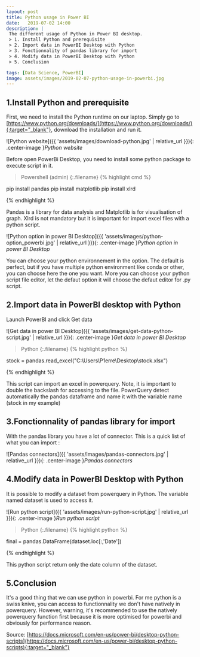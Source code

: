 ```yaml
---
layout: post
title: Python usage in Power BI
date:   2019-07-02 14:00
description: |
 The different usage of Python in Power BI desktop.
 > 1. Install Python and prerequisite
 > 2. Import data in PowerBI Desktop with Python
 > 3. Fonctionnality of pandas library for import
 > 4. Modify data in PowerBI Desktop with Python
 > 5. Conclusion

tags: [Data Science, PowerBI]
image: assets/images/2019-02-07-python-usage-in-powerbi.jpg
---
```


## 1.Install Python and prerequisite

First, we need to install the Python runtime on our laptop.
Simply go to [https://www.python.org/downloads/](https://www.python.org/downloads/){:target="_blank"}, download the installation and run it.

![Python website]({{ 'assets/images/download-python.jpg' | relative_url }}){: .center-image }*Python website*

Before open PowerBi Desktop, you need to install some python package to execute script in it.

>Powershell (admin)
{:.filename}
{% highlight cmd %}

pip install pandas
pip install matplotlib
pip install xlrd

{% endhighlight %}

Pandas is a library for data analysis and Matplotlib is for visualisation of graph.
Xlrd is not mandatory but it is important for import excel files with a python script.

![Python option in power BI Desktop]({{ 'assets/images/python-option_powerbi.jpg' | relative_url }}){: .center-image }*Python option in power BI Desktop*

You can choose your python environnement in the option. The default is perfect, but if you have multiple python environment like conda or other, you can choose here the one you want.
More you can choose your python script file editor, let the defaut option it will choose the defaut editor for .py script.

## 2.Import data in PowerBI desktop with Python

Launch PowerBI and click Get data

![Get data in power BI Desktop]({{ 'assets/images/get-data-python-script.jpg' | relative_url }}){: .center-image }*Get data in power BI Desktop*

>Python
{:.filename}
{% highlight python %}

stock = pandas.read_excel("C:\\Users\\P1erre\\Desktop\\stock.xlsx")

{% endhighlight %}

This script can import an excel in powerquery. Note, it is important to double the backslash for accessing to the file.
PowerQuery detect automatically the pandas dataframe and name it with the variable name (stock in my example)

## 3.Fonctionnality of pandas library for import

With the pandas library you have a lot of connector. This is a quick list of what you can import :

![Pandas connectors]({{ 'assets/images/pandas-connectors.jpg' | relative_url }}){: .center-image }*Pandas connectors*

## 4.Modify data in PowerBI Desktop with Python

It is possible to modify a dataset from powerquery in Python. The variable named dataset is used to access it.

![Run python script]({{ 'assets/images/run-python-script.jpg' | relative_url }}){: .center-image }*Run python script*

>Python
{:.filename}
{% highlight python %}

final = pandas.DataFrame(dataset.loc[:,'Date'])

{% endhighlight %}

This python script return only the date column of the dataset.

## 5.Conclusion

It's a good thing that we can use python in powerbi. For me python is a swiss knive, you can access to functionnality we don't have natively in powerquery. However, warning, it's recommended to use the natively powerquery function first because it is more optimised for powerbi and obviously for performance reason.

Source:
[https://docs.microsoft.com/en-us/power-bi/desktop-python-scripts](https://docs.microsoft.com/en-us/power-bi/desktop-python-scripts){:target="_blank"}
